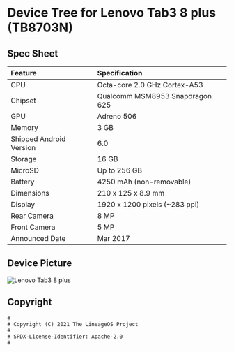 # Device Tree for Lenovo Tab3 8 plus (TB8703N)

## Spec Sheet

| Feature                 | Specification                   |
| :---------------------- | :------------------------------ |
| CPU                     | Octa-core 2.0 GHz Cortex-A53    |
| Chipset                 | Qualcomm MSM8953 Snapdragon 625 |
| GPU                     | Adreno 506                      |
| Memory                  | 3 GB                            |
| Shipped Android Version | 6.0                             |
| Storage                 | 16 GB                           |
| MicroSD                 | Up to 256 GB                    |
| Battery                 | 4250 mAh (non-removable)        |
| Dimensions              | 210 x 125 x 8.9 mm              |
| Display                 | 1920 x 1200 pixels (~283 ppi)   |
| Rear Camera             | 8 MP                            |
| Front Camera            | 5 MP                            |
| Announced Date          | Mar 2017                        |

## Device Picture

![Lenovo Tab3 8 plus](https://i.pinimg.com/originals/2e/a5/20/2ea5202f613a8c2a3832cd307b6d900a.jpg "Lenovo Tab3 8 plus")

## Copyright

```
#
# Copyright (C) 2021 The LineageOS Project
#
# SPDX-License-Identifier: Apache-2.0
#
```
